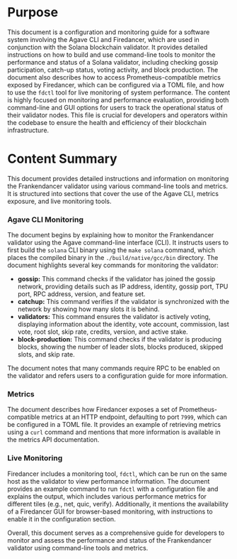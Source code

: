 # Purpose
This document is a configuration and monitoring guide for a software system involving the Agave CLI and Firedancer, which are used in conjunction with the Solana blockchain validator. It provides detailed instructions on how to build and use command-line tools to monitor the performance and status of a Solana validator, including checking gossip participation, catch-up status, voting activity, and block production. The document also describes how to access Prometheus-compatible metrics exposed by Firedancer, which can be configured via a TOML file, and how to use the `fdctl` tool for live monitoring of system performance. The content is highly focused on monitoring and performance evaluation, providing both command-line and GUI options for users to track the operational status of their validator nodes. This file is crucial for developers and operators within the codebase to ensure the health and efficiency of their blockchain infrastructure.
# Content Summary
This document provides detailed instructions and information on monitoring the Frankendancer validator using various command-line tools and metrics. It is structured into sections that cover the use of the Agave CLI, metrics exposure, and live monitoring tools.

### Agave CLI Monitoring
The document begins by explaining how to monitor the Frankendancer validator using the Agave command-line interface (CLI). It instructs users to first build the `solana` CLI binary using the `make solana` command, which places the compiled binary in the `./build/native/gcc/bin` directory. The document highlights several key commands for monitoring the validator:

- **gossip:** This command checks if the validator has joined the gossip network, providing details such as IP address, identity, gossip port, TPU port, RPC address, version, and feature set.
- **catchup:** This command verifies if the validator is synchronized with the network by showing how many slots it is behind.
- **validators:** This command ensures the validator is actively voting, displaying information about the identity, vote account, commission, last vote, root slot, skip rate, credits, version, and active stake.
- **block-production:** This command checks if the validator is producing blocks, showing the number of leader slots, blocks produced, skipped slots, and skip rate.

The document notes that many commands require RPC to be enabled on the validator and refers users to a configuration guide for more information.

### Metrics
The document describes how Firedancer exposes a set of Prometheus-compatible metrics at an HTTP endpoint, defaulting to port `7999`, which can be configured in a TOML file. It provides an example of retrieving metrics using a `curl` command and mentions that more information is available in the metrics API documentation.

### Live Monitoring
Firedancer includes a monitoring tool, `fdctl`, which can be run on the same host as the validator to view performance information. The document provides an example command to run `fdctl` with a configuration file and explains the output, which includes various performance metrics for different tiles (e.g., net, quic, verify). Additionally, it mentions the availability of a Firedancer GUI for browser-based monitoring, with instructions to enable it in the configuration section.

Overall, this document serves as a comprehensive guide for developers to monitor and assess the performance and status of the Frankendancer validator using command-line tools and metrics.
